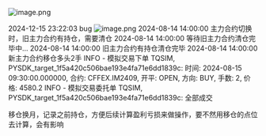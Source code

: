 ![image.png](https://gitee.com/hxc8/images10/raw/master/img/202412101554903.png)


2024-12-15 23:22:03
bug
![image.png](https://gitee.com/hxc8/images9/raw/master/img/202412152322337.png)
2024-08-14 14:00:00 主力合约切换时，旧主力合约有持仓，需要清仓
2024-08-14 14:00:00 等待旧主力合约清仓完毕中...
2024-08-14 14:00:00 旧主力合约有持仓清仓完毕
2024-08-14 14:00:00 新主力合约移仓多头2手
    INFO - 模拟交易下单 TQSIM, PYSDK_target_1f5a420c506bae193e4fa71e6dd1839c: 时间: 2024-08-15 09:30:00.000000, 合约: CFFEX.IM2409, 开平: OPEN, 方向: BUY, 手数: 2, 价格: 4580.2
    INFO - 模拟交易委托单 TQSIM, PYSDK_target_1f5a420c506bae193e4fa71e6dd1839c: 全部成交

移仓换月，记录之前持仓，方便后续计算盈利亏损来做操作，要不然用移仓的点位去计算，会有影响